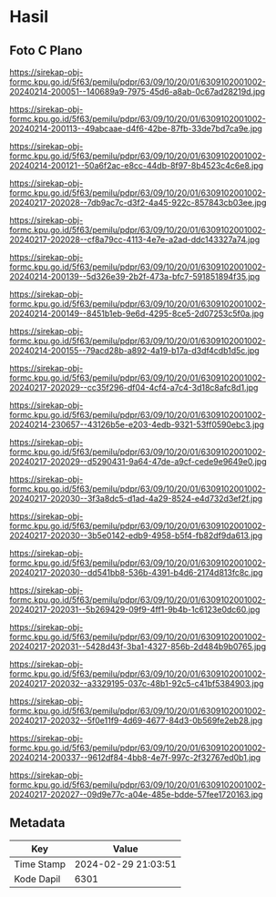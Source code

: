 # Hasil

## Foto C Plano

https://sirekap-obj-formc.kpu.go.id/5f63/pemilu/pdpr/63/09/10/20/01/6309102001002-20240214-200051--140689a9-7975-45d6-a8ab-0c67ad28219d.jpg

https://sirekap-obj-formc.kpu.go.id/5f63/pemilu/pdpr/63/09/10/20/01/6309102001002-20240214-200113--49abcaae-d4f6-42be-87fb-33de7bd7ca9e.jpg

https://sirekap-obj-formc.kpu.go.id/5f63/pemilu/pdpr/63/09/10/20/01/6309102001002-20240214-200121--50a6f2ac-e8cc-44db-8f97-8b4523c4c6e8.jpg

https://sirekap-obj-formc.kpu.go.id/5f63/pemilu/pdpr/63/09/10/20/01/6309102001002-20240217-202028--7db9ac7c-d3f2-4a45-922c-857843cb03ee.jpg

https://sirekap-obj-formc.kpu.go.id/5f63/pemilu/pdpr/63/09/10/20/01/6309102001002-20240217-202028--cf8a79cc-4113-4e7e-a2ad-ddc143327a74.jpg

https://sirekap-obj-formc.kpu.go.id/5f63/pemilu/pdpr/63/09/10/20/01/6309102001002-20240214-200139--5d326e39-2b2f-473a-bfc7-591851894f35.jpg

https://sirekap-obj-formc.kpu.go.id/5f63/pemilu/pdpr/63/09/10/20/01/6309102001002-20240214-200149--8451b1eb-9e6d-4295-8ce5-2d07253c5f0a.jpg

https://sirekap-obj-formc.kpu.go.id/5f63/pemilu/pdpr/63/09/10/20/01/6309102001002-20240214-200155--79acd28b-a892-4a19-b17a-d3df4cdb1d5c.jpg

https://sirekap-obj-formc.kpu.go.id/5f63/pemilu/pdpr/63/09/10/20/01/6309102001002-20240217-202029--cc35f296-df04-4cf4-a7c4-3d18c8afc8d1.jpg

https://sirekap-obj-formc.kpu.go.id/5f63/pemilu/pdpr/63/09/10/20/01/6309102001002-20240214-230657--43126b5e-e203-4edb-9321-53ff0590ebc3.jpg

https://sirekap-obj-formc.kpu.go.id/5f63/pemilu/pdpr/63/09/10/20/01/6309102001002-20240217-202029--d5290431-9a64-47de-a9cf-cede9e9649e0.jpg

https://sirekap-obj-formc.kpu.go.id/5f63/pemilu/pdpr/63/09/10/20/01/6309102001002-20240217-202030--3f3a8dc5-d1ad-4a29-8524-e4d732d3ef2f.jpg

https://sirekap-obj-formc.kpu.go.id/5f63/pemilu/pdpr/63/09/10/20/01/6309102001002-20240217-202030--3b5e0142-edb9-4958-b5f4-fb82df9da613.jpg

https://sirekap-obj-formc.kpu.go.id/5f63/pemilu/pdpr/63/09/10/20/01/6309102001002-20240217-202030--dd541bb8-536b-4391-b4d6-2174d813fc8c.jpg

https://sirekap-obj-formc.kpu.go.id/5f63/pemilu/pdpr/63/09/10/20/01/6309102001002-20240217-202031--5b269429-09f9-4ff1-9b4b-1c6123e0dc60.jpg

https://sirekap-obj-formc.kpu.go.id/5f63/pemilu/pdpr/63/09/10/20/01/6309102001002-20240217-202031--5428d43f-3ba1-4327-856b-2d484b9b0765.jpg

https://sirekap-obj-formc.kpu.go.id/5f63/pemilu/pdpr/63/09/10/20/01/6309102001002-20240217-202032--a3329195-037c-48b1-92c5-c41bf5384903.jpg

https://sirekap-obj-formc.kpu.go.id/5f63/pemilu/pdpr/63/09/10/20/01/6309102001002-20240217-202032--5f0e11f9-4d69-4677-84d3-0b569fe2eb28.jpg

https://sirekap-obj-formc.kpu.go.id/5f63/pemilu/pdpr/63/09/10/20/01/6309102001002-20240214-200337--9612df84-4bb8-4e7f-997c-2f32767ed0b1.jpg

https://sirekap-obj-formc.kpu.go.id/5f63/pemilu/pdpr/63/09/10/20/01/6309102001002-20240217-202027--09d9e77c-a04e-485e-bdde-57fee1720163.jpg


## Metadata

| Key        | Value               |
| ---------- | ------------------- |
| Time Stamp | 2024-02-29 21:03:51 |
| Kode Dapil | 6301                |



